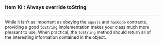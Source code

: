 ### Item 10 : Always override toString

----------

While it isn't as important as obeying the `equals` and `hasCode` contracts, providing a good `toString` implementation makes your class much more pleasant to use. When practical, the `toString` method should return all of the interesting information contained in the object.
